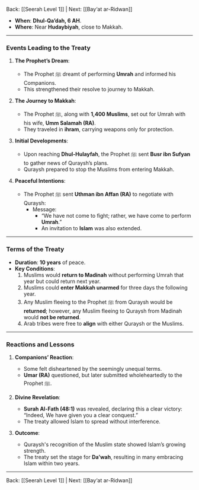 Back: [[Seerah Level 1]] | Next: [[Bay‘at ar-Ridwan]]

- **When**: **Dhul-Qa’dah, 6 AH**.  
- **Where**: Near **Hudaybiyah**, close to Makkah.  

---

### **Events Leading to the Treaty**  
1. **The Prophet’s Dream**:  
   - The Prophet ﷺ dreamt of performing **Umrah** and informed his Companions.  
   - This strengthened their resolve to journey to Makkah.  

2. **The Journey to Makkah**:  
   - The Prophet ﷺ, along with **1,400 Muslims**, set out for Umrah with his wife, **Umm Salamah (RA)**.  
   - They traveled in **ihram**, carrying weapons only for protection.  

3. **Initial Developments**:  
   - Upon reaching **Dhul-Hulayfah**, the Prophet ﷺ sent **Busr ibn Sufyan** to gather news of Quraysh’s plans.  
   - Quraysh prepared to stop the Muslims from entering Makkah.  

4. **Peaceful Intentions**:  
   - The Prophet ﷺ sent **Uthman ibn Affan (RA)** to negotiate with Quraysh:  
     - Message:  
       - “We have not come to fight; rather, we have come to perform **Umrah**.”  
       - An invitation to **Islam** was also extended.  

---

### **Terms of the Treaty**  
- **Duration**: **10 years** of peace.  
- **Key Conditions**:  
  1. Muslims would **return to Madinah** without performing Umrah that year but could return next year.  
  2. Muslims could **enter Makkah unarmed** for three days the following year.  
  3. Any Muslim fleeing to the Prophet ﷺ from Quraysh would be **returned**; however, any Muslim fleeing to Quraysh from Madinah would **not be returned**.  
  4. Arab tribes were free to **align** with either Quraysh or the Muslims.  

---

### **Reactions and Lessons**  
1. **Companions’ Reaction**:  
   - Some felt disheartened by the seemingly unequal terms.  
   - **Umar (RA)** questioned, but later submitted wholeheartedly to the Prophet ﷺ.  

2. **Divine Revelation**:  
   - **Surah Al-Fath (48:1)** was revealed, declaring this a clear victory:  
     “Indeed, We have given you a clear conquest.”  
   - The treaty allowed Islam to spread without interference.  

3. **Outcome**:  
   - Quraysh's recognition of the Muslim state showed Islam’s growing strength.  
   - The treaty set the stage for **Da’wah**, resulting in many embracing Islam within two years.  

---
Back: [[Seerah Level 1]] | Next: [[Bay‘at ar-Ridwan]]
